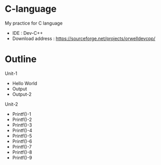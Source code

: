 # C-language
My practice for C language
  * IDE : Dev-C++
  * Download address : https://sourceforge.net/projects/orwelldevcpp/
# Outline
Unit-1
 * Hello World
 * Output
 * Output-2
 
Unit-2
 * Printf()-1
 * Printf()-2
 * Printf()-3
 * Printf()-4
 * Printf()-5
 * Printf()-6
 * Printf()-7
 * Printf()-8
 * Printf()-9
